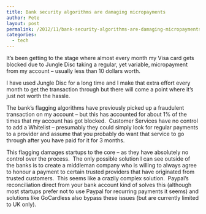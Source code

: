 ```yaml
---
title: Bank security algorithms are damaging micropayments
author: Pete
layout: post
permalink: /2012/11/bank-security-algorithms-are-damaging-micropayments/
categories:
  - tech
---
```

It’s been getting to the stage where almost every month my Visa card gets blocked due to Jungle Disc taking a regular, yet variable, micropayment from my account – usually less than 10 dollars worth.

I have used Jungle Disc for a long time and I make that extra effort every month to get the transaction through but there will come a point where it’s just not worth the hassle.

The bank’s flagging algorithms have previously picked up a fraudulent transaction on my account – but this has accounted for about 1% of the times that my account has got blocked.  Customer Services have no control to add a Whitelist – presumably they could simply look for regular payments to a provider and assume that you probably do want that service to go through after you have paid for it for 3 months.

This flagging damages startups to the core – as they have absolutely no control over the process.  The only possible solution I can see outside of the banks is to create a middleman company who is willing to always agree to honour a payment to certain trusted providers that have originated from trusted customers.  This seems like a crazily complex solution.  Paypal’s reconciliation direct from your bank account kind of solves this (although most startups prefer not to use Paypal for recurring payments it seems) and solutions like GoCardless also bypass these issues (but are currently limited to UK only).